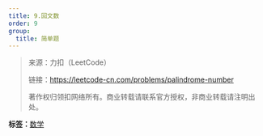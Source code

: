 ```yaml
---
title: 9.回文数
order: 9
group:
  title: 简单题
---
```


> 来源：力扣（LeetCode）
>
> 链接：https://leetcode-cn.com/problems/palindrome-number
>
> 著作权归领扣网络所有。商业转载请联系官方授权，非商业转载请注明出处。

**标签：**<a href="https://leetcode.com/tag/math/"><Badge>数学</Badge></a>
